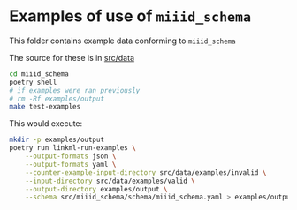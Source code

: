 # Examples of use of `miiid_schema`

This folder contains example data conforming to `miiid_schema`

The source for these is in [src/data](../src/data/examples)

```bash
cd miiid_schema
poetry shell
# if examples were ran previously
# rm -Rf examples/output
make test-examples
```

This would execute:

```bash
mkdir -p examples/output
poetry run linkml-run-examples \
	--output-formats json \
	--output-formats yaml \
	--counter-example-input-directory src/data/examples/invalid \
	--input-directory src/data/examples/valid \
	--output-directory examples/output \
	--schema src/miiid_schema/schema/miiid_schema.yaml > examples/output/README.md 
```
